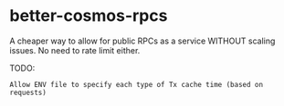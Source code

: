 # better-cosmos-rpcs
A cheaper way to allow for public RPCs as a service WITHOUT scaling issues.
No need to rate limit either.


TODO:
```
Allow ENV file to specify each type of Tx cache time (based on requests)
```
